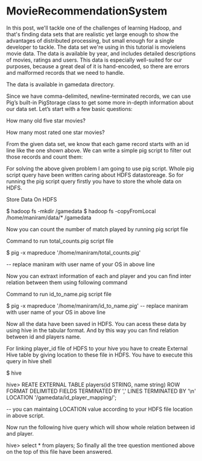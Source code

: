 # MovieRecommendationSystem

In this post, we'll tackle one of the challenges of learning Hadoop, and that's finding data sets that are realistic yet large enough to show the advantages of distributed processing, but small enough for a single developer to tackle. The data set we're using in this tutorial is movielens movie data. The data is available by year, and includes detailed descriptions of movies, ratings and users. This data is especially well-suited for our purposes, because a great deal of it is hand-encoded, so there are errors and malformed records that we need to handle.

The data is available in gamedata directory.

Since we have comma-delimited, newline-terminated records, we can use Pig’s built-in PigStorage class to get some more in-depth information about our data set. Let’s start with a few basic questions:

How many old five star movies?

How many most rated one star movies?

From the given data set, we know that each game record starts with an id line like the one shown above. We can write a simple pig script to filter out those records and count them:

For solving the above given problem I am going to use pig script. Whole pig script query have been written caring about HDFS datastoreage. So for running the pig script query firstly you have to store the whole data on HDFS.

Store Data On HDFS

$ hadoop fs -mkdir /gamedata
$ hadoop fs -copyFromLocal /home/maniram/data/* /gamedata

Now you can count the number of match played by running pig script file

Command to run total_counts.pig script file

  
  $ pig -x mapreduce '/home/maniram/total_counts.pig'
  
  -- replace maniram with user name of your OS in above line
  
Now you can extraxt information of each and player and you can find inter relation between them using following command

Command to run id_to_name.pig script file

  
  $ pig -x mapreduce '/home/maniram/id_to_name.pig'
  -- replace maniram with user name of your OS in above line
  
Now all the data have been saved in HDFS. You can acess these data by using hive in the tabular format. And by this way you can find relation between id and players name.

For linking player_id file of HDFS to your hive you have to create External Hive table by giving location to these file in HDFS. You have to execute this query in hive shell

$ hive

hive> REATE EXTERNAL TABLE players(id STRING, name string) ROW FORMAT DELIMITED FIELDS TERMINATED BY ','
LINES TERMINATED BY '\n' LOCATION '/gamedata/id_player_mapping/';

-- you can maintaing LOCATION value according to your HDFS file location in above script.

Now run the following hive query which will show whole relation between id and player.


hive> select * from players;
So finally all the tree question mentioned above on the top of this file have been answered.
